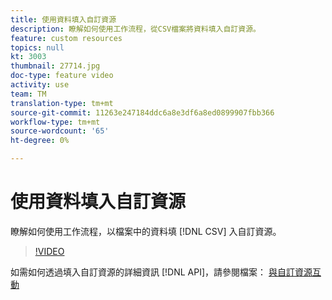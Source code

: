 ```yaml
---
title: 使用資料填入自訂資源
description: 瞭解如何使用工作流程，從CSV檔案將資料填入自訂資源。
feature: custom resources
topics: null
kt: 3003
thumbnail: 27714.jpg
doc-type: feature video
activity: use
team: TM
translation-type: tm+mt
source-git-commit: 11263e247184ddc6a8e3df6a8ed0899907fbb366
workflow-type: tm+mt
source-wordcount: '65'
ht-degree: 0%

---
```



# 使用資料填入自訂資源

瞭解如何使用工作流程，以檔案中的資料填 [!DNL CSV] 入自訂資源。

>[!VIDEO](https://video.tv.adobe.com/v/27714?quality=9)

如需如何透過填入自訂資源的詳細資訊 [!DNL API]，請參閱檔案： [與自訂資源互動](https://experienceleague.adobe.com/docs/campaign-standard/using/working-with-apis/interacting-with-custom-resources.html.)
